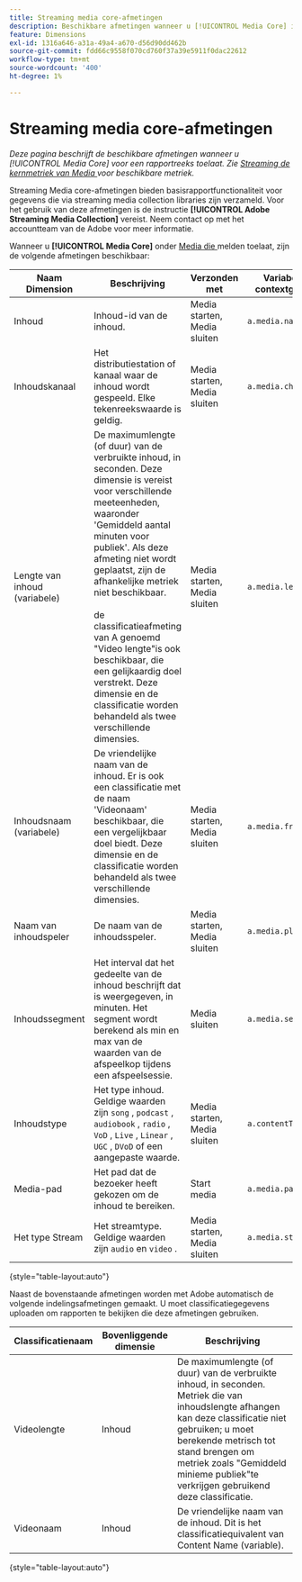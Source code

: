 ```yaml
---
title: Streaming media core-afmetingen
description: Beschikbare afmetingen wanneer u [!UICONTROL Media Core] inschakelt voor een rapportsuite.
feature: Dimensions
exl-id: 1316a646-a31a-49a4-a670-d56d90dd462b
source-git-commit: fdd66c9558f070cd760f37a39e5911f0dac22612
workflow-type: tm+mt
source-wordcount: '400'
ht-degree: 1%

---
```


# Streaming media core-afmetingen

*Deze pagina beschrijft de beschikbare afmetingen wanneer u [!UICONTROL Media Core] voor een rapportreeks toelaat. Zie [ Streaming de kernmetriek van Media ](../metrics/sm-core.md) voor beschikbare metriek.*

Streaming Media core-afmetingen bieden basisrapportfunctionaliteit voor gegevens die via streaming media collection libraries zijn verzameld. Voor het gebruik van deze afmetingen is de instructie **[!UICONTROL Adobe Streaming Media Collection]** vereist. Neem contact op met het accountteam van de Adobe voor meer informatie.

Wanneer u **[!UICONTROL Media Core]** onder [ Media die ](/help/admin/admin/c-manage-report-suites/c-edit-report-suites/media-management.md) melden toelaat, zijn de volgende afmetingen beschikbaar:

| Naam Dimension | Beschrijving | Verzonden met | Variabele van contextgegevens |
| --- | --- | --- | --- |
| Inhoud | Inhoud-id van de inhoud. | Media starten, Media sluiten | `a.media.name` |
| Inhoudskanaal | Het distributiestation of kanaal waar de inhoud wordt gespeeld. Elke tekenreekswaarde is geldig. | Media starten, Media sluiten | `a.media.channel` |
| Lengte van inhoud (variabele) | De maximumlengte (of duur) van de verbruikte inhoud, in seconden. Deze dimensie is vereist voor verschillende meeteenheden, waaronder &#39;Gemiddeld aantal minuten voor publiek&#39;. Als deze afmeting niet wordt geplaatst, zijn de afhankelijke metriek niet beschikbaar.<br><br> de classificatieafmeting van A genoemd &quot;Video lengte&quot;is ook beschikbaar, die een gelijkaardig doel verstrekt. Deze dimensie en de classificatie worden behandeld als twee verschillende dimensies. | Media starten, Media sluiten | `a.media.length` |
| Inhoudsnaam (variabele) | De vriendelijke naam van de inhoud. Er is ook een classificatie met de naam &#39;Videonaam&#39; beschikbaar, die een vergelijkbaar doel biedt. Deze dimensie en de classificatie worden behandeld als twee verschillende dimensies. | Media starten, Media sluiten | `a.media.friendlyName` |
| Naam van inhoudspeler | De naam van de inhoudsspeler. | Media starten, Media sluiten | `a.media.playerName` |
| Inhoudssegment | Het interval dat het gedeelte van de inhoud beschrijft dat is weergegeven, in minuten. Het segment wordt berekend als min en max van de waarden van de afspeelkop tijdens een afspeelsessie. | Media sluiten | `a.media.segment` |
| Inhoudstype | Het type inhoud. Geldige waarden zijn `song` , `podcast` , `audiobook` , `radio` , `VoD` , `Live` , `Linear` , `UGC` , `DVoD` of een aangepaste waarde. | Media starten, Media sluiten | `a.contentType` |
| Media-pad | Het pad dat de bezoeker heeft gekozen om de inhoud te bereiken. | Start media | `a.media.path` |
| Het type Stream | Het streamtype. Geldige waarden zijn `audio` en `video` . | Media starten, Media sluiten | `a.media.streamType` |

{style="table-layout:auto"}

Naast de bovenstaande afmetingen worden met Adobe automatisch de volgende indelingsafmetingen gemaakt. U moet classificatiegegevens uploaden om rapporten te bekijken die deze afmetingen gebruiken.

| Classificatienaam | Bovenliggende dimensie | Beschrijving |
| --- | --- | --- |
| Videolengte | Inhoud | De maximumlengte (of duur) van de verbruikte inhoud, in seconden. Metriek die van inhoudslengte afhangen kan deze classificatie niet gebruiken; u moet berekende metrisch tot stand brengen om metriek zoals &quot;Gemiddeld minieme publiek&quot;te verkrijgen gebruikend deze classificatie. |
| Videonaam | Inhoud | De vriendelijke naam van de inhoud. Dit is het classificatiequivalent van Content Name (variable). |

{style="table-layout:auto"}
